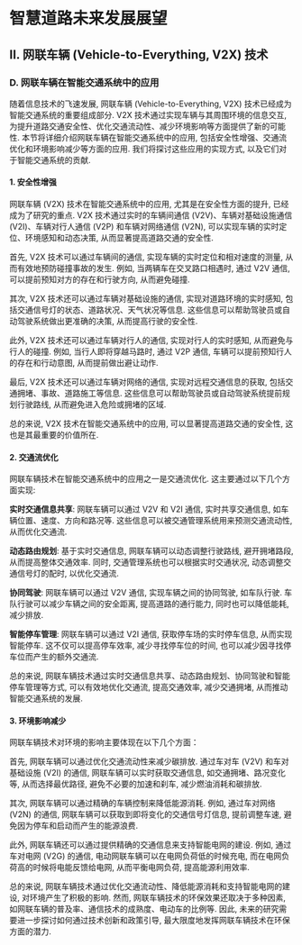 # 智慧道路未来发展展望

## II. 网联车辆 (Vehicle-to-Everything, V2X) 技术

### D. 网联车辆在智能交通系统中的应用

随着信息技术的飞速发展, 网联车辆 (Vehicle-to-Everything, V2X) 技术已经成为智能交通系统的重要组成部分.
V2X 技术通过实现车辆与其周围环境的信息交互, 为提升道路交通安全性、优化交通流动性、减少环境影响等方面提供了新的可能性.
本节将详细介绍网联车辆在智能交通系统中的应用, 包括安全性增强、交通流优化和环境影响减少等方面的应用.
我们将探讨这些应用的实现方式, 以及它们对于智能交通系统的贡献.

#### 1. 安全性增强

网联车辆 (V2X) 技术在智能交通系统中的应用, 尤其是在安全性方面的提升, 已经成为了研究的重点.
V2X 技术通过实时的车辆间通信 (V2V)、车辆对基础设施通信 (V2I)、车辆对行人通信 (V2P) 和车辆对网络通信 (V2N), 可以实现车辆的实时定位、环境感知和动态决策, 从而显著提高道路交通的安全性.

首先, V2X 技术可以通过车辆间的通信, 实现车辆的实时定位和相对速度的测量, 从而有效地预防碰撞事故的发生.
例如, 当两辆车在交叉路口相遇时, 通过 V2V 通信, 可以提前预知对方的存在和行驶方向, 从而避免碰撞.

其次, V2X 技术还可以通过车辆对基础设施的通信, 实现对道路环境的实时感知, 包括交通信号灯的状态、道路状况、天气状况等信息.
这些信息可以帮助驾驶员或自动驾驶系统做出更准确的决策, 从而提高行驶的安全性.

此外, V2X 技术还可以通过车辆对行人的通信, 实现对行人的实时感知, 从而避免与行人的碰撞.
例如, 当行人即将穿越马路时, 通过 V2P 通信, 车辆可以提前预知行人的存在和行动意图, 从而提前做出避让动作.

最后, V2X 技术还可以通过车辆对网络的通信, 实现对远程交通信息的获取, 包括交通拥堵、事故、道路施工等信息.
这些信息可以帮助驾驶员或自动驾驶系统提前规划行驶路线, 从而避免进入危险或拥堵的区域.

总的来说, V2X 技术在智能交通系统中的应用, 可以显著提高道路交通的安全性, 这也是其最重要的价值所在.

#### 2. 交通流优化

网联车辆技术在智能交通系统中的应用之一是交通流优化.
这主要通过以下几个方面实现:

**实时交通信息共享**: 网联车辆可以通过 V2V 和 V2I 通信, 实时共享交通信息, 如车辆位置、速度、方向和路况等.
这些信息可以被交通管理系统用来预测交通流动性, 从而优化交通流.

**动态路由规划**: 基于实时交通信息, 网联车辆可以动态调整行驶路线, 避开拥堵路段, 从而提高整体交通效率.
同时, 交通管理系统也可以根据实时交通状况, 动态调整交通信号灯的配时, 以优化交通流.

**协同驾驶**: 网联车辆可以通过 V2V 通信, 实现车辆之间的协同驾驶, 如车队行驶.
车队行驶可以减少车辆之间的安全距离, 提高道路的通行能力, 同时也可以降低能耗, 减少排放.

**智能停车管理**: 网联车辆可以通过 V2I 通信, 获取停车场的实时停车信息, 从而实现智能停车.
这不仅可以提高停车效率, 减少寻找停车位的时间, 也可以减少因寻找停车位而产生的额外交通流.

总的来说, 网联车辆技术通过实时交通信息共享、动态路由规划、协同驾驶和智能停车管理等方式, 可以有效地优化交通流, 提高交通效率, 减少交通拥堵, 从而推动智能交通系统的发展.

#### 3. 环境影响减少

网联车辆技术对环境的影响主要体现在以下几个方面：

首先, 网联车辆可以通过优化交通流动性来减少碳排放.
通过车对车 (V2V) 和车对基础设施 (V2I) 的通信, 网联车辆可以实时获取交通信息, 如交通拥堵、路况变化等, 从而选择最优路径, 避免不必要的加速和刹车, 减少燃油消耗和碳排放.

其次, 网联车辆可以通过精确的车辆控制来降低能源消耗.
例如, 通过车对网络 (V2N) 的通信, 网联车辆可以获取到即将变化的交通信号灯信息, 提前调整车速, 避免因为停车和启动而产生的能源浪费.

此外, 网联车辆还可以通过提供精确的交通信息来支持智能电网的建设.
例如, 通过车对电网 (V2G) 的通信, 电动网联车辆可以在电网负荷低的时候充电, 而在电网负荷高的时候将电能反馈给电网, 从而平衡电网负荷, 提高能源利用效率.

总的来说, 网联车辆技术通过优化交通流动性、降低能源消耗和支持智能电网的建设, 对环境产生了积极的影响.
然而, 网联车辆技术的环保效果还取决于多种因素, 如网联车辆的普及率、通信技术的成熟度、电动车的比例等.
因此, 未来的研究需要进一步探讨如何通过技术创新和政策引导, 最大限度地发挥网联车辆技术在环保方面的潜力.
